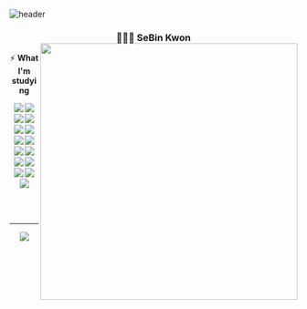 ![header](https://capsule-render.vercel.app/api?type=Waving&color=0:dab2eb,50:f2bfc5,100:e0fab4&height=180&section=header&text=Welcome!&fontSize=25&fontColor=ffffff&&fontAlignY=35&animation=twinkling)

<div align="center">

### 👩🏻‍💻 SeBin Kwon<img align="right" width="450" src="https://github-readme-stats.vercel.app/api?username=SeBin-Kwon&show_icons=true&theme=buefy"/>

⚡️ **What I'm studying**

<img  src="https://img.shields.io/badge/Swift-F05138?style=flat-square&logo=Swift&logoColor=white"/> <img  src="https://img.shields.io/badge/UIkit-2396F3?style=flat-square&logo=UIkit&logoColor=white"/> <img  src="https://img.shields.io/badge/HTML5-E34F26?style=flat-square&logo=html5&logoColor=white"/> <img src="https://img.shields.io/badge/CSS3-1572B6?style=flat-square&logo=CSS3&logoColor=white"/> <img src="https://img.shields.io/badge/Bootstrap-7952B3?style=flat-square&logo=Bootstrap&logoColor=ffffff"/> <img src="https://img.shields.io/badge/JavaScript-F7DF1E?style=flat-square&logo=javascript&logoColor=black"/> <img src="https://img.shields.io/badge/Vue.js-4FC08D?style=flat-square&logo=Vue.js&logoColor=black"/> <img src="https://img.shields.io/badge/React-61DAFB?style=flat-square&logo=React&logoColor=black"/> <img src="https://img.shields.io/badge/python-3776AB?style=flat-square&logo=python&logoColor=white"/> <img src="https://img.shields.io/badge/SQLite-003B57?style=flat-square&logo=SQLite&logoColor=white"/> <img src="https://img.shields.io/badge/Django-092E20?style=flat-square&logo=Django&logoColor=ffffff"/> <img src="https://img.shields.io/badge/Xcode-147EFB?style=flat-square&logo=Xcode&logoColor=ffffff"/> <img src="https://img.shields.io/badge/Visual Studio Code-007ACC?style=flat-square&logo=Visual Studio Code&logoColor=ffffff"/> <img src="https://img.shields.io/badge/Git-F05032?style=flat-square&logo=Git&logoColor=ffffff"/> <img src="https://img.shields.io/badge/GitHub-181717?style=flat-square&logo=GitHub&logoColor=ffffff"/>

</div>

<br>

<br>

---



<div align="center">

  <a href="https://solved.ac/sbkwon16/"><img src="http://mazassumnida.wtf/api/v2/generate_badge?boj=sbkwon16"/></a>

</div>

